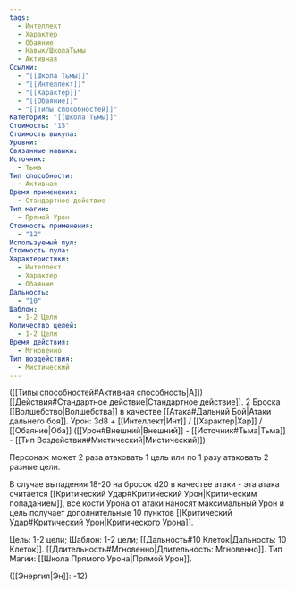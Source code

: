```yaml
---
tags:
  - Интеллект
  - Характер
  - Обаяние
  - Навык/ШколаТьмы
  - Активная
Ссылки:
  - "[[Школа Тьмы]]"
  - "[[Интеллект]]"
  - "[[Характер]]"
  - "[[Обаяние]]"
  - "[[Типы способностей]]"
Категория: "[[Школа Тьмы]]"
Стоимость: "15"
Стоимость выкупа: 
Уровни: 
Связанные навыки: 
Источник:
  - Тьма
Тип способности:
  - Активная
Время применения:
  - Стандартное действие
Тип магии:
  - Прямой Урон
Стоимость применения:
  - "12"
Используемый пул: 
Стоимость пула: 
Характеристики:
  - Интеллект
  - Характер
  - Обаяние
Дальность:
  - "10"
Шаблон:
  - 1-2 Цели
Количество целей:
  - 1-2 Цели
Время действия:
  - Мгновенно
Тип воздействия:
  - Мистический
---
```

([[Типы способностей#Активная способность|А]]) [[Действия#Стандартное действие|Стандартное действие]]. 2 Броска [[Волшебство|Волшебства]] в качестве [[Атака#Дальний Бой|Атаки дальнего боя]]. Урон: 3d8 + [[Интеллект|Инт]] / [[Характер|Хар]] / [[Обаяние|Оба]] ([[Урон#Внешний|Внешний]] - [[Источник#Тьма|Тьма]] - [[Тип Воздействия#Мистический|Мистический]])

Персонаж может 2 раза атаковать 1 цель или по 1 разу атаковать 2 разные цели. 

В случае выпадения 18-20 на бросок d20 в качестве атаки - эта атака считается [[Критический Удар#Критический Урон|Критическим попаданием]], все кости Урона от атаки наносят максимальный Урон и цель получает дополнительные 10 пунктов [[Критический Удар#Критический Урон|Критического Урона]].

Цель: 1-2 цели; Шаблон: 1-2 цели; [[Дальность#10 Клеток|Дальность: 10 Клеток]]. [[Длительность#Мгновенно|Длительность: Мгновенно]]. Тип Магии: [[Школа Прямого Урона|Прямой Урон]].

([[Энергия|Эн]]: -12)